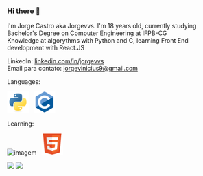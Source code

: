 ### Hi there 👋

<p align="center">

I'm Jorge Castro aka Jorgevvs. I'm 18 years old, currently studying Bachelor's Degree on Computer Engineering at IFPB-CG<br/>
Knowledge at algorythms with Python and C, learning Front End development with React.JS<br/>
  
LinkedIn: [linkedin.com/in/jorgevvs](https://www.linkedin.com/in/jorgevvs)<br/>
Email para contato: jorgevinicius9@gmail.com<br/>

Languages:

<img src="https://raw.githubusercontent.com/devicons/devicon/master/icons/python/python-original.svg" alt="imagem" width="50"> &nbsp;
<img src="https://raw.githubusercontent.com/devicons/devicon/master/icons/c/c-original.svg" alt="imagem" width="50"> &nbsp;

Learning:

<img src="https://upload.wikimedia.org/wikipedia/commons/thumb/a/a7/React-icon.svg/1200px-React-icon.svg.png" alt="imagem" width="70"> &nbsp;
<img src="https://raw.githubusercontent.com/devicons/devicon/master/icons/html5/html5-original.svg" alt="imagem" width="50"> &nbsp;


  <div>
  <img height="180em" src="https://github-readme-stats.vercel.app/api?username=jorgevvs&show_icons=true&theme=dracula&include_all_commits=true&count_private=true"/>
  <img height="180em" src="https://github-readme-stats.vercel.app/api/top-langs/?username=jorgevvs&layout=compact&langs_count=7&theme=dracula"/>
</div>
